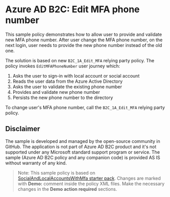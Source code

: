 # Azure AD B2C: Edit MFA phone number

This sample policy demonstrates how to allow user to provide and validate new MFA phone number. After user change the MFA phone number, on the next login, user needs to provide the new phone number instead of the old one.

The solution is based on new `B2C_1A_Edit_MFA` relying party policy. The policy invokes `EditMFAPhoneNumber` user journey which:
1. Asks the user to sign-in with local account or social account
1. Reads the user data from the Azure Active Directory
1. Asks the user to validate the existing phone number
1. Provides and validate new phone number
1. Persists the new phone number to the directory

To change user's MFA phone number, call the `B2C_1A_Edit_MFA` relying party policy.

## Disclaimer
The sample is developed and managed by the open-source community in GitHub. The application is not part of Azure AD B2C product and it's not supported under any Microsoft standard support program or service. The sample (Azure AD B2C policy and any companion code) is provided AS IS without warranty of any kind.

> Note:  This sample policy is based on [SocialAndLocalAccountsWithMfa starter pack](../../../SocialAndLocalAccountsWithMfa). Changes are marked with **Demo:** comment inside the policy XML files. Make the necessary changes in the **Demo action required** sections.

